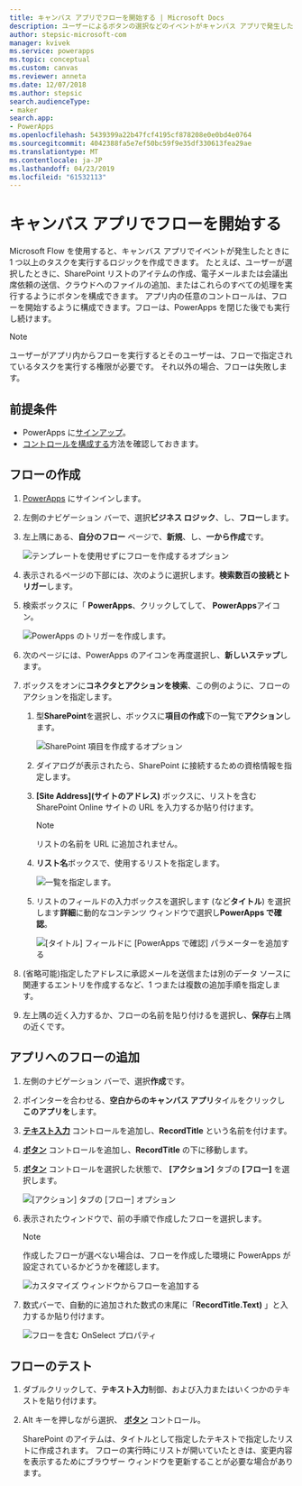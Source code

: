 ```yaml
---
title: キャンバス アプリでフローを開始する | Microsoft Docs
description: ユーザーによるボタンの選択などのイベントがキャンバス アプリで発生した後に 1 つ以上のタスクを実行するフローを作成します。
author: stepsic-microsoft-com
manager: kvivek
ms.service: powerapps
ms.topic: conceptual
ms.custom: canvas
ms.reviewer: anneta
ms.date: 12/07/2018
ms.author: stepsic
search.audienceType:
- maker
search.app:
- PowerApps
ms.openlocfilehash: 5439399a22b47fcf4195cf878208e0e0bd4e0764
ms.sourcegitcommit: 4042388fa5e7ef50bc59f9e35df330613fea29ae
ms.translationtype: MT
ms.contentlocale: ja-JP
ms.lasthandoff: 04/23/2019
ms.locfileid: "61532113"
---
```

# <a name="start-a-flow-in-a-canvas-app"></a>キャンバス アプリでフローを開始する

Microsoft Flow を使用すると、キャンバス アプリでイベントが発生したときに 1 つ以上のタスクを実行するロジックを作成できます。 たとえば、ユーザーが選択したときに、SharePoint リストのアイテムの作成、電子メールまたは会議出席依頼の送信、クラウドへのファイルの追加、またはこれらのすべての処理を実行するようにボタンを構成できます。 アプリ内の任意のコントロールは、フローを開始するように構成できます。フローは、PowerApps を閉じた後でも実行し続けます。

> [!NOTE]
> ユーザーがアプリ内からフローを実行するとそのユーザーは、フローで指定されているタスクを実行する権限が必要です。 それ以外の場合、フローは失敗します。

## <a name="prerequisites"></a>前提条件

- PowerApps に[サインアップ](../signup-for-powerapps.md)。
- [コントロールを構成する](add-configure-controls.md)方法を確認しておきます。

## <a name="create-a-flow"></a>フローの作成

1. [PowerApps](http://web.powerapps.com?utm_source=padocs&utm_medium=linkinadoc&utm_campaign=referralsfromdoc) にサインインします。

1. 左側のナビゲーション バーで、選択**ビジネス ロジック**、し、**フロー**します。

1. 左上隅にある、**自分のフロー**  ページで、**新規**、し、**一から作成**です。

    ![テンプレートを使用せずにフローを作成するオプション](./media/using-logic-flows/create-from-blank.png)

1. 表示されるページの下部には、次のように選択します。**検索数百の接続とトリガー**します。

1. 検索ボックスに「 **PowerApps**、クリックしてして、 **PowerApps**アイコン。

    ![PowerApps のトリガーを作成します。](./media/using-logic-flows/set-trigger.png)
    
1. 次のページには、PowerApps のアイコンを再度選択し、**新しいステップ**します。

1. ボックスをオンに**コネクタとアクションを検索**、この例のように、フローのアクションを指定します。

   1. 型**SharePoint**を選択し、ボックスに**項目の作成**下の一覧で**アクション**します。

       ![SharePoint 項目を作成するオプション](./media/using-logic-flows/create-sharepoint-item.png)

   1. ダイアログが表示されたら、SharePoint に接続するための資格情報を指定します。

   1. **[Site Address]\(サイトのアドレス\)** ボックスに、リストを含む SharePoint Online サイトの URL を入力するか貼り付けます。

       > [!NOTE]
       > リストの名前を URL に追加されません。

   1. **リスト名**ボックスで、使用するリストを指定します。
   
       ![一覧を指定します。](./media/using-logic-flows/list-fields.png)

   1. リストのフィールドの入力ボックスを選択します (など**タイトル**) を選択します**詳細**に動的なコンテンツ ウィンドウで選択し**PowerApps で確認**。 

       ![[タイトル] フィールドに [PowerApps で確認] パラメーターを追加する](./media/using-logic-flows/ask-in-powerapps.png)

1. (省略可能)指定したアドレスに承認メールを送信または別のデータ ソースに関連するエントリを作成するなど、1 つまたは複数の追加手順を指定します。

1. 左上隅の近く入力するか、フローの名前を貼り付けるを選択し、**保存**右上隅の近くです。

## <a name="add-a-flow-to-an-app"></a>アプリへのフローの追加
1. 左側のナビゲーション バーで、選択**作成**です。

1. ポインターを合わせる、**空白からのキャンバス アプリ**タイルをクリックし **このアプリを**します。

1. **[テキスト入力](controls/control-text-input.md)** コントロールを追加し、**RecordTitle** という名前を付けます。

1. **[ボタン](controls/control-button.md)** コントロールを追加し、**RecordTitle** の下に移動します。

1. **[ボタン](controls/control-button.md)** コントロールを選択した状態で、 **[アクション]** タブの **[フロー]** を選択します。

    ![[アクション] タブの [フロー] オプション](./media/using-logic-flows/action-tab.png)

1. 表示されたウィンドウで、前の手順で作成したフローを選択します。

    > [!NOTE]
   > 作成したフローが選べない場合は、フローを作成した環境に PowerApps が設定されているかどうかを確認します。

    ![カスタマイズ ウィンドウからフローを追加する](./media/using-logic-flows/add-flow-from-pane.png)

1. 数式バーで、自動的に追加された数式の末尾に「**RecordTitle.Text)** 」と入力するか貼り付けます。

    ![フローを含む OnSelect プロパティ](./media/using-logic-flows/onselect-with-flow.png)

## <a name="test-the-flow"></a>フローのテスト
1. ダブルクリックして、**テキスト入力**制御、および入力またはいくつかのテキストを貼り付けます。

1. Alt キーを押しながら選択、 **[ボタン](controls/control-button.md)** コントロール。

    SharePoint のアイテムは、タイトルとして指定したテキストで指定したリストに作成されます。 フローの実行時にリストが開いていたときは、変更内容を表示するためにブラウザー ウィンドウを更新することが必要な場合があります。
